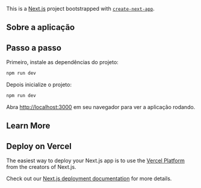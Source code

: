 This is a [Next.js](https://nextjs.org/) project bootstrapped with [`create-next-app`](https://github.com/vercel/next.js/tree/canary/packages/create-next-app).

## Sobre a aplicação


## Passo a passo

Primeiro, instale as dependências do projeto:
```bash
npm run dev
```

Depois inicialize o projeto:
```bash
npm run dev
```

Abra [http://localhost:3000](http://localhost:3000) em seu navegador para ver a aplicação rodando.

## Learn More


## Deploy on Vercel

The easiest way to deploy your Next.js app is to use the [Vercel Platform](https://vercel.com/new?utm_medium=default-template&filter=next.js&utm_source=create-next-app&utm_campaign=create-next-app-readme) from the creators of Next.js.

Check out our [Next.js deployment documentation](https://nextjs.org/docs/deployment) for more details.
